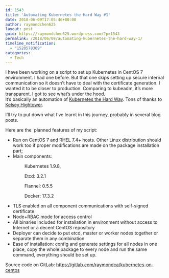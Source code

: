```yaml
---
id: 1543
title: 'Automating Kubernetes the Hard Way #1'
date: 2018-06-09T17:05:46+00:00
author: raymondchen625
layout: post
guid: https://raymondchen625.wordpress.com/?p=1543
permalink: /2018/06/09/automating-kubernetes-the-hard-way-1/
timeline_notification:
  - "1528578369"
categories:
  - Tech
---
```

I have been working on a script to set up Kubernetes in CentOS 7 environment. I had one before. But that one skips setting up secure internal communication so it doesn&#8217;t have to deal with the certificate generation. I wanted it to be closer to production. Comparing to kubeadm, it&#8217;s more transparent. I got to see what&#8217;s under the hood.  
It&#8217;s basically an automation of [Kubernetes the Hard Way](https://github.com/kelseyhightower/kubernetes-the-hard-way). Tons of thanks to [Kelsey Hightower](https://twitter.com/kelseyhightower).

I&#8217;ll try to put down what I&#8217;ve learnt in this journey, probably in several blog posts.

Here are the  planned features of my script:

  * Run on CentOS 7 and RHEL 7.4+ hosts. Other Linux distribution should work too if proper modifications are made on the package installation part;
  * Main components:

<p style="padding-left:60px;">
  Kubernetes 1.9.8,
</p>

<p style="padding-left:60px;">
  Etcd: 3.2.1
</p>

<p style="padding-left:60px;">
  Flannel: 0.5.5
</p>

<p style="padding-left:60px;">
  Docker: 17.3.2
</p>

  * TLS enabled on all component communications with self-signed certificate
  * Node+RBAC mode for access control
  * All binaries included for installation in environment without access to Internet or a decent CentOS repository
  * Deployer can decide to put etcd, master or worker nodes together or separate them in any combination
  * Ease of installation: config and generate settings for all nodes in one place, copy the whole package to every node and run the same command, everything should be set up.

Source code on GitLab: <https://gitlab.com/raymondca/kubernetes-on-centos>

&nbsp;